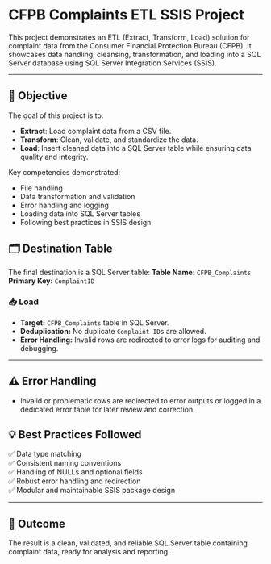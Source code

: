 # CFPB Complaints ETL SSIS Project
This project demonstrates an ETL (Extract, Transform, Load) solution for complaint data from the Consumer Financial Protection Bureau (CFPB). It showcases data handling, cleansing, transformation, and loading into a SQL Server database using SQL Server Integration Services (SSIS).

---

## 🎯 Objective
The goal of this project is to:
- **Extract**: Load complaint data from a CSV file.
- **Transform**: Clean, validate, and standardize the data.
- **Load**: Insert cleaned data into a SQL Server table while ensuring data quality and integrity.

Key competencies demonstrated:
- File handling
- Data transformation and validation
- Error handling and logging
- Loading data into SQL Server tables
- Following best practices in SSIS design

## 🗂️ Destination Table
The final destination is a SQL Server table:
**Table Name:** `CFPB_Complaints`  
**Primary Key:** `ComplaintID`  


### 📥 Load
- **Target:** `CFPB_Complaints` table in SQL Server.
- **Deduplication:** No duplicate `Complaint ID`s are allowed.
- **Error Handling:** Invalid rows are redirected to error logs for auditing and debugging.

---

## ⚠️ Error Handling
- Invalid or problematic rows are redirected to error outputs or logged in a dedicated error table for later review and correction.

## 💡 Best Practices Followed
✅ Data type matching  
✅ Consistent naming conventions  
✅ Handling of NULLs and optional fields  
✅ Robust error handling and redirection  
✅ Modular and maintainable SSIS package design  

---

## 🚀 Outcome
The result is a clean, validated, and reliable SQL Server table containing complaint data, ready for analysis and reporting.


